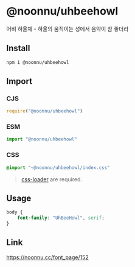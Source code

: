 # @noonnu/uhbeehowl
어비 하울체 - 하울의 움직이는 성에서 음악이 참 좋더라

## Install
```sh
npm i @noonnu/uhbeehowl
```
## Import
### CJS
```js
require("@noonnu/uhbeehowl")
```
### ESM
```js
import "@noonnu/uhbeehowl"
```
### CSS 
```css
@import "~@noonnu/uhbeehowl/index.css"
```
> [css-loader](https://github.com/webpack-contrib/css-loader) are required.

## Usage
```css
body {
    font-family: "UhBeeHowl", serif;
}
```

## Link
https://noonnu.cc/font_page/152